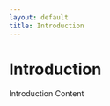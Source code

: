 ```yaml
---
layout: default
title: Introduction
---
```


<h1>Introduction</h1>
<div class="content">
  Introduction Content
</div>
